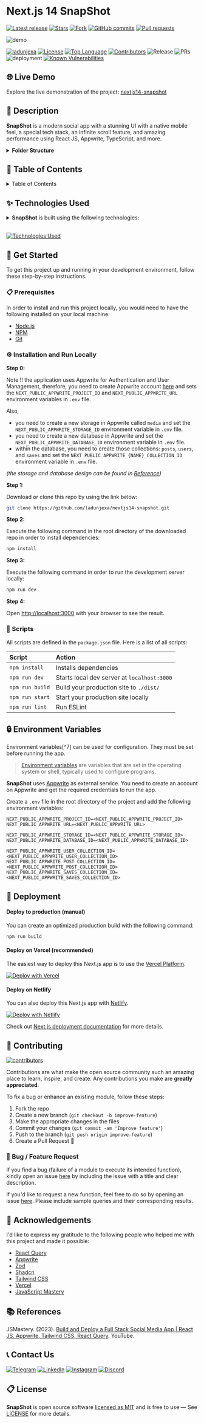# Next.js 14 SnapShot

<!-- GitHub badges -->

[![Latest release](https://img.shields.io/github/v/release/ladunjexa/nextjs14-snapshot?label=Latest%20release&style=social)](https://github.com/ladunjexa/nextjs14-snapshot/releases/tag/v0.1.0)
[![Stars](https://img.shields.io/github/stars/ladunjexa/nextjs14-snapshot?style=social)](https://github.com/ladunjexa/nextjs14-snapshot/stargazers)
[![Fork](https://img.shields.io/github/forks/ladunjexa/nextjs14-snapshot?style=social)](https://github.com/ladunjexa/nextjs14-snapshot/forks)
[![GitHub commits](https://img.shields.io/github/commit-activity/t/ladunjexa/nextjs14-snapshot?style=social&logo=github)](https://github.com/ladunjexa/nextjs14-snapshot/commits)
[![Pull requests](https://img.shields.io/github/issues-pr/ladunjexa/nextjs14-snapshot?style=social&logo=github)](https://github.com/ladunjexa/nextjs14-snapshot/pulls)

![demo](https://i.ibb.co/k4BQtdP/Thumbnail.png)

[![ladunjexa](https://custom-icon-badges.demolab.com/badge/made%20by%20-ladunjexa-556bf2?logo=github&logoColor=white&labelColor=101827)](https://github.com/luadnjexa)
[![License](https://img.shields.io/github/license/ladunjexa/nextjs14-snapshot?color=dddddd&labelColor=000000)](https://github.com/ladunjexa/nextjs14-snapshot/blob/main/LICENSE)
[![Top Language](https://img.shields.io/github/languages/top/ladunjexa/nextjs14-snapshot?logo=github&logoColor=%23007ACC&label=TypeScript)](https://www.typescriptlang.org/)
[![Contributors](https://img.shields.io/github/contributors/ladunjexa/nextjs14-snapshot?style=flat&color=orange&label=Contributors)](https://github.com/ladunjexa/nextjs14-snapshot/graphs/contributors)
![Release](https://img.shields.io/github/release/ladunjexa/nextjs14-snapshot.svg)
![PRs](https://img.shields.io/badge/PRs-welcome-ff69b4.svg?style=shields)
![deployment](https://img.shields.io/github/deployments/ladunjexa/nextjs14-snapshot/Production?logo=vercel&label=Website)
[![Known Vulnerabilities](https://snyk.io/test/github/ladunjexa/nextjs14-snapshot/badge.svg)](https://snyk.io/test/github/ladunjexa/nextjs14-snapshot)

## 🌐 Live Demo

Explore the live demonstration of the project: [nextjs14-snapshot](https://nextjs14-snapshot.vercel.app/)

## 📝 Description

**SnapShot** is a modern social app with a stunning UI with a native mobile feel, a special tech stack, an infinite scroll feature, and amazing performance using React JS, Appwrite, TypeScript, and more.

<details><summary><b>Folder Structure</b></summary>

```bash
nextjs14-snapshot/
├── app/
├   ├── (auth)/
├   ├   ├── sign-in/[[...sign-in]]/
├   ├   ├   └── page.tsx
├   ├   ├── sign-up/[[...sign-up]]/
├   ├   ├   └── page.tsx
├   ├   └── layout.tsx
├   ├── (root)/
├   ├   ├── layout.tsx
├   ├   ├── (home)/
├   ├   ├   └── page.tsx
├   ├   ├── collection/
├   ├   ├   └── page.tsx
├   ├   ├── community/
├   ├   ├   └── page.tsx
├   ├   ├── explore/
├   ├   ├   └── page.tsx
├   ├   ├── create-post/
├   ├   ├   └── page.tsx
├   ├   ├── edit-post/
├   ├   ├   └── [id]/
├   ├   ├       └── page.tsx
├   ├   ├── edit-profile/
├   ├   ├   └── [id]/
├   ├   ├       └── page.tsx
├   ├   ├── posts/
├   ├   ├   └── [id]/
├   ├   ├       └── page.tsx
├   ├   └── profile/
├   ├       └── [id]/
├   ├           ├── followers/
├   ├           ├   └── page.tsx
├   ├           ├── following/
├   ├           ├   └── page.tsx
├   ├           └── page.tsx
├   ├── favicon.ico
├   ├── globals.css
├   ├── layout.tsx
├── components/
├   ├── cards/
├   ├   ├── FollowCard.tsx
├   ├   ├── PostCard.tsx
├   ├   └── UserCard.tsx
├   ├── forms/
├   ├   ├── Auth.tsx
├   ├   ├── Post.tsx
├   ├   └── Profile.tsx
├   ├── scenes/
├   ├   ├── AllStories.tsx
├   ├   ├── AllUsers.tsx
├   ├   ├── Follows.tsx
├   ├   ├── Post.tsx
├   ├   ├── Profile.tsx
├   ├   ├── RecentPosts.tsx
├   ├   └── SavedPosts.tsx
├   ├── shared/
├   ├   ├── FileUploader.tsx
├   ├   ├── GridPostList.tsx
├   ├   ├── PostStats.tsx
├   ├   ├── Story.tsx
├   ├   ├── atoms/
├   ├   ├   ├── Alert.tsx
├   ├   ├   └── Loader.tsx
├   ├   ├── layout/
├   ├   ├   ├── Bottombar.tsx
├   ├   ├   ├── LeftSidebar.tsx
├   ├   ├   ├── RightSidebar.tsx
├   ├   ├   └── Topbar.tsx
├   ├   └── search/
├   ├       ├── LocalResult.tsx
├   ├       └── LocalSearchbar.tsx
├   └── ui/ (generated by shadcn-ui)
├       ├── button.tsx
├       ├── dialog.tsx
├       ├── form.tsx
├       ├── input.tsx
├       ├── label.tsx
├       ├── tabs.tsx
├       ├── textarea.tsx
├       ├── toast.tsx
├       ├── toaster.tsx
├       └── use-toast.ts
├── appwrite/
├   ├── env.ts
├   ├── client.ts
├   ├── actions/
├   ├   ├── post.action.ts
├   ├   ├── save.action.ts
├   ├   └── user.action.ts
├   └── conf/
├       └── index.ts
├── constants/
├   └── index.ts
├── context/
├   └── AuthContext.tsx
├── hooks/
├   └── useDebounce.ts
├── lib/
├   ├── utils.ts
├   ├── react-query/
├   ├   ├── Provider.tsx
├   ├   ├── QueryKeys.ts
├   ├   ├── mutations/
├   ├   ├   ├── post.mutation.ts
├   ├   ├   ├── save.mutation.ts
├   ├   ├   └── user.mutation.ts
├   ├   └── queries/
├   ├       ├── post.mutation.ts
├   ├       └── user.mutation.ts
├   └── validations/
├       └── index.ts
├── public/
├   ├── next.svg
├   ├── vercel.svg
├   └── assets/
├       ├── icons/[[...]].svg
├       └── images/[[...]].{svg,png}
├── styles/
├   ├── prism.css
├   └── theme.css
├── types/
├   └── index.d.ts
├── .eslintrc.json
├── .prettierrc
├── .gitignore
├── README.md
├── components.json
├── next.config.js
├── package.json
├── postcss.config.js
├── tailwind.config.ts
└── tsconfig.ts
```

</details>

## 📖 Table of Contents

<details><summary>Table of Contents</summary>

- [Live Demo](#-live-demo)
- [Description](#-description)
- [Technologies Used](#-technologies-used)
- [Get Started](#-get-started)
  - [Prerequisites](#-prerequisites)
  - [Installation and Run Locally](#-installation-and-run-locally)
  - [Scripts](#-scripts)
- [Environment Variables](#-environment-variables)
- [Deployment](#-deployment)
  - [Deploy to production (manual)](#-deploy-to-production-manual)
  - [Deploy on Vercel (recommended)](#-deploy-on-vercel-recommended)
  - [Deploy on Netlify](#-deploy-on-netlify)
- [Contributing](#-contributing)
  - [Bug / Feature Request](#-bug--feature-request)
- [Acknowledgements](#-acknowledgements)
- [References](#-references)
- [Contact Us](#-contact-us)
- [License](#-license)

</details>

## ✨ Technologies Used

<details><summary><b>SnapShot</b> is built using the following technologies:</summary>

- [TypeScript](https://www.typescriptlang.org/): TypeScript is a typed superset of JavaScript that compiles to plain JavaScript.
- [Next.js](https://nextjs.org/): Next.js is a React framework for building server-side rendered and statically generated web applications.
- [Tailwind CSS](https://tailwindcss.com/): Tailwind CSS is a utility-first CSS framework for rapidly building custom user interfaces.
- [ESLint](https://eslint.org/): ESLint is a static code analysis tool for identifying problematic patterns found in JavaScript code.
- [Prettier](https://prettier.io/): Prettier is an opinionated code formatter.
- [Shadcn-UI](https://ui.shadcn.com/): Shadcn UI is a React UI library that helps developers rapidly build modern web applications.
- [Appwrite](https://appwrite.io/): Appwrite is a secure end-to-end backend server for Web, Mobile, and Flutter developers that is packaged as a set of Docker containers for easy deployment.
- [React Query](https://react-query.tanstack.com/): React Query is a data-fetching library for React.
- [Query String](https://www.npmjs.com/package/query-string): Parse and stringify URL query strings.
- [Zod](https://zod.dev/): Zod is a TypeScript-first schema declaration and validation library.
- [Vercel](https://vercel.com/): Vercel is a cloud platform for frontend developers, providing the frameworks, workflows, and infrastructure to build a faster, more personalized Web.

</details><br/>

[![Technologies Used](https://skillicons.dev/icons?i=ts,nextjs,tailwind,appwrite,vercel)](https://skillicons.dev)

## 🧰 Get Started

To get this project up and running in your development environment, follow these step-by-step instructions.

### 📋 Prerequisites

In order to install and run this project locally, you would need to have the following installed on your local machine.

- [Node.js](https://nodejs.org/en/)
- [NPM](https://www.npmjs.com/get-npm)
- [Git](https://git-scm.com/downloads)

### ⚙️ Installation and Run Locally

**Step 0:**

Note :bangbang: the application uses Appwrite for Authentication and User Management, therefore, you need to create Appwrite account [here](https://appwrite.io/) and sets the `NEXT_PUBLIC_APPWRITE_PROJECT_ID` and `NEXT_PUBLIC_APPWRITE_URL` environment variables in `.env` file.

Also,

- you need to create a new storage in Appwrite called `media` and set the `NEXT_PUBLIC_APPWRITE_STORAGE_ID` environment variable in `.env` file.
- you need to create a new database in Appwrite and set the `NEXT_PUBLIC_APPWRITE_DATABASE_ID` environment variable in `.env` file.
- within the database, you need to create those collections: `posts`, `users`, and `saves` and set the `NEXT_PUBLIC_APPWRITE_{NAME}_COLLECTION_ID` environment variable in `.env` file.

_(the storage and database design can be found in [Reference](#-reference))_

**Step 1:**

Download or clone this repo by using the link below:

```bash
git clone https://github.com/ladunjexa/nextjs14-snapshot.git
```

**Step 2:**

Execute the following command in the root directory of the downloaded repo in order to install dependencies:

```bash
npm install
```

**Step 3:**

Execute the following command in order to run the development server locally:

```bash
npm run dev
```

**Step 4:**

Open [http://localhost:3000](http://localhost:3000) with your browser to see the result.

### 📜 Scripts

All scripts are defined in the `package.json` file. Here is a list of all scripts:

| Script          | Action                                      |
| :-------------- | :------------------------------------------ |
| `npm install`   | Installs dependencies                       |
| `npm run dev`   | Starts local dev server at `localhost:3000` |
| `npm run build` | Build your production site to `./dist/`     |
| `npm run start` | Start your production site locally          |
| `npm run lint`  | Run ESLint                                  |

## 🔒 Environment Variables

Environment variables[^7] can be used for configuration. They must be set before running the app.

> [Environment variables](https://en.wikipedia.org/wiki/Environment_variable) are variables that are set in the operating system or shell, typically used to configure programs.

**SnapShot** uses [Appwrite](https://appwrite.io) as external service. You need to create an account on Appwrite and get the required credentials to run the app.

Create a `.env` file in the root directory of the project and add the following environment variables:

```env
NEXT_PUBLIC_APPWRITE_PROJECT_ID=<NEXT_PUBLIC_APPWRITE_PROJECT_ID>
NEXT_PUBLIC_APPWRITE_URL=<NEXT_PUBLIC_APPWRITE_URL>

NEXT_PUBLIC_APPWRITE_STORAGE_ID=<NEXT_PUBLIC_APPWRITE_STORAGE_ID>
NEXT_PUBLIC_APPWRITE_DATABASE_ID=<NEXT_PUBLIC_APPWRITE_DATABASE_ID>

NEXT_PUBLIC_APPWRITE_USER_COLLECTION_ID=<NEXT_PUBLIC_APPWRITE_USER_COLLECTION_ID>
NEXT_PUBLIC_APPWRITE_POST_COLLECTION_ID=<NEXT_PUBLIC_APPWRITE_POST_COLLECTION_ID>
NEXT_PUBLIC_APPWRITE_SAVES_COLLECTION_ID=<NEXT_PUBLIC_APPWRITE_SAVES_COLLECTION_ID>
```

## 🚀 Deployment

#### Deploy to production (manual)

You can create an optimized production build with the following command:

```bash
npm run build
```

#### Deploy on Vercel (recommended)

The easiest way to deploy this Next.js app is to use the [Vercel Platform](https://vercel.com/new?utm_medium=default-template&filter=next.js&utm_source=create-next-app&utm_campaign=create-next-app-readme).

[![Deploy with Vercel](https://vercel.com/button)](https://vercel.com/new/clone?repository-url=https%3A%2F%2Fgithub.com%2Fladunjexa%2Fnextjs14-snapshot)

#### Deploy on Netlify

You can also deploy this Next.js app with [Netlify](https://www.netlify.com/).

[![Deploy with Netlify](https://www.netlify.com/img/deploy/button.svg)](https://app.netlify.com/start/deploy?repository=https://github.com/ladunjexa/nextjs14-snapshot)

Check out [Next.js deployment documentation](https://nextjs.org/docs/deployment) for more details.

## 🔧 Contributing

[![contributors](https://contrib.rocks/image?repo=ladunjexa/nextjs14-snapshot)](https://github.com/ladunjexa/nextjs14-snapshot/graphs/contributors)

Contributions are what make the open source community such an amazing place to learn, inspire, and create. Any contributions you make are **greatly appreciated**.

To fix a bug or enhance an existing module, follow these steps:

1. Fork the repo
2. Create a new branch (`git checkout -b improve-feature`)
3. Make the appropriate changes in the files
4. Commit your changes (`git commit -am 'Improve feature'`)
5. Push to the branch (`git push origin improve-feature`)
6. Create a Pull Request 🎉

### 📩 Bug / Feature Request

If you find a bug (failure of a module to execute its intended function), kindly open an issue [here](https://github.com/ladunjexa/nextjs14-snapshot/issues/new) by including the issue with a title and clear description.

If you'd like to request a new function, feel free to do so by opening an issue [here](https://github.com/ladunjexa/nextjs14-snapshot/issues/new). Please include sample queries and their corresponding results.

## 💎 Acknowledgements

I'd like to express my gratitude to the following people who helped me with this project and made it possible:

- [React Query](https://react-query.tanstack.com/)
- [Appwrite](https://appwrite.io/)
- [Zod](https://zod.dev/)
- [Shadcn](https://shadcn.com/)
- [Tailwind CSS](https://tailwindcss.com/)
- [Vercel](https://vercel.com/)
- [JavaScript Mastery](https://www.jsmastery.pro/)

## 📚 References

JSMastery. (2023). [Build and Deploy a Full Stack Social Media App | React JS, Appwrite, Tailwind CSS, React Query](https://www.youtube.com/watch?v=_W3R2VwRyF4&t=10273s). YouTube.

## 📞 Contact Us

[![Telegram](https://img.shields.io/badge/Telegram-@ladunjexa-2CA5E0?style=social&logo=telegram&logoColor=000000)](https://t.me/ladunjexa)
[![LinkedIn](https://img.shields.io/badge/LinkedIn-ladunjexa-blue?style=flat&logo=linkedin&logoColor=b0c0c0&labelColor=363D44)](https://www.linkedin.com/in/lironabutbul)
[![Instagram](https://img.shields.io/badge/Instagram-ladunjexa-grey?style=flat&logo=instagram&logoColor=b0c0c0&labelColor=8134af)](https://www.instagram.com/ladunjexa)
[![Discord](https://img.shields.io/badge/Discord-ladunjexa-7289da?style=flat&logo=discord&logoColor=b0c0c0&labelColor=2c2f33)](https://discord.com/users/827996364331810816)

<!-- [![Twitter](https://img.shields.io/twitter/follow/ladunjexa.svg?style=social)](https://twitter.com/intent/follow?screen_name=ladunjexa) -->

## 📋 License

**SnapShot** is open source software [licensed as MIT](https://opensource.org/license/mit/) and is free to use — See [LICENSE](https://github.com/ladunjexa/nextjs14-snapshot/blob/main/LICENSE) for more details.
